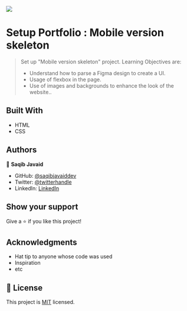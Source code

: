![](https://img.shields.io/badge/Microverse-blueviolet)

# Setup Portfolio : Mobile version skeleton

> Set up "Mobile version skeleton" project. Learning Objectives are:
> - Understand how to parse a Figma design to create a UI.
> - Usage of flexbox in the page.
> - Use of images and backgrounds to enhance the look of the website..


## Built With

- HTML
- CSS

## Authors

👤 **Saqib Javaid**

- GitHub: [@saqibjavaiddev](https://github.com/saqibjavaiddev)
- Twitter: [@twitterhandle](https://twitter.com/saqibpaf)
- LinkedIn: [LinkedIn](https://linkedin.com/in/saqibjavaid082)


## Show your support

Give a ⭐️ if you like this project!

## Acknowledgments

- Hat tip to anyone whose code was used
- Inspiration
- etc

## 📝 License

This project is [MIT](./MIT.md) licensed.
